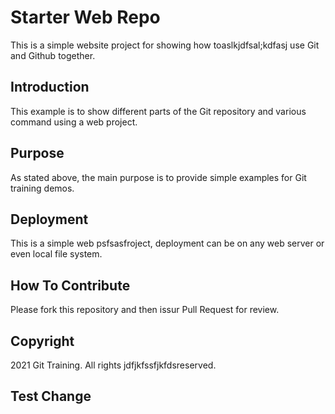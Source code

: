 # Starter Web Repo

This is a simple website project for showing how toaslkjdfsal;kdfasj use Git 
and Github together.

## Introduction

This example is to show different parts of the Git repository
and various command using a web project.

## Purpose

As stated above, the main purpose is to provide simple
examples for Git training demos.

## Deployment

This is a simple web psfsasfroject, deployment can be on any
web server or even local file system.

## How To Contribute

Please fork this repository and then issur Pull Request for review.

## Copyright
2021 Git Training. All rights jdfjkfssfjkfdsreserved.

## Test Change
